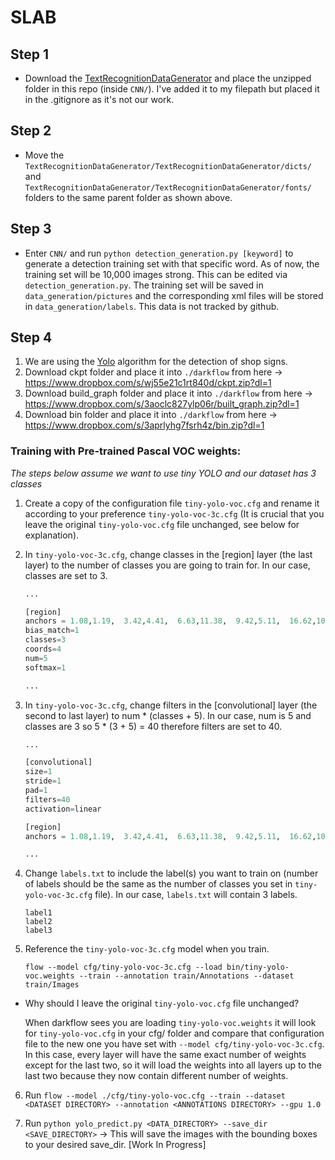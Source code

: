 # SLAB

## Step 1
- Download the [TextRecognitionDataGenerator](https://github.com/Belval/TextRecognitionDataGenerator) and place the unzipped folder in this repo (inside `CNN/`). I've added it to my filepath but placed it in the .gitignore as it's not our work.

## Step 2
- Move the `TextRecognitionDataGenerator/TextRecognitionDataGenerator/dicts/` and `TextRecognitionDataGenerator/TextRecognitionDataGenerator/fonts/` folders to the same parent folder as shown above.

## Step 3
- Enter `CNN/` and run `python detection_generation.py [keyword]` to generate a detection training set with that specific word. As of now, the training set will be 10,000 images strong. This can be edited via `detection_generation.py`. The training set will be saved in `data_generation/pictures` and the corresponding xml files will be stored in `data_generation/labels`. This data is not tracked by github.

## Step 4
1. We are using the [Yolo](https://pjreddie.com/media/files/papers/yolo.pdf) algorithm for the detection of shop signs.
2. Download ckpt folder and place it into `./darkflow` from here -> https://www.dropbox.com/s/wj55e21c1rt840d/ckpt.zip?dl=1
3. Download build_graph folder and place it into `./darkflow` from here -> https://www.dropbox.com/s/3aoclc827ylp06r/built_graph.zip?dl=1
4. Download bin folder and place it into `./darkflow` from here ->  https://www.dropbox.com/s/3aprlyhg7fsrh4z/bin.zip?dl=1

### Training with Pre-trained Pascal VOC weights:
*The steps below assume we want to use tiny YOLO and our dataset has 3 classes*

1. Create a copy of the configuration file `tiny-yolo-voc.cfg` and rename it according to your preference `tiny-yolo-voc-3c.cfg` (It is crucial that you leave the original `tiny-yolo-voc.cfg` file unchanged, see below for explanation).

2. In `tiny-yolo-voc-3c.cfg`, change classes in the [region] layer (the last layer) to the number of classes you are going to train for. In our case, classes are set to 3.
    
    ```python
    ...

    [region]
    anchors = 1.08,1.19,  3.42,4.41,  6.63,11.38,  9.42,5.11,  16.62,10.52
    bias_match=1
    classes=3
    coords=4
    num=5
    softmax=1
    
    ...
    ```

3. In `tiny-yolo-voc-3c.cfg`, change filters in the [convolutional] layer (the second to last layer) to num * (classes + 5). In our case, num is 5 and classes are 3 so 5 * (3 + 5) = 40 therefore filters are set to 40.
    
    ```python
    ...

    [convolutional]
    size=1
    stride=1
    pad=1
    filters=40
    activation=linear

    [region]
    anchors = 1.08,1.19,  3.42,4.41,  6.63,11.38,  9.42,5.11,  16.62,10.52
    
    ...
    ```

4. Change `labels.txt` to include the label(s) you want to train on (number of labels should be the same as the number of classes you set in `tiny-yolo-voc-3c.cfg` file). In our case, `labels.txt` will contain 3 labels.

    ```
    label1
    label2
    label3
    ```
5. Reference the `tiny-yolo-voc-3c.cfg` model when you train.

    `flow --model cfg/tiny-yolo-voc-3c.cfg --load bin/tiny-yolo-voc.weights --train --annotation train/Annotations --dataset train/Images`


* Why should I leave the original `tiny-yolo-voc.cfg` file unchanged?
    
    When darkflow sees you are loading `tiny-yolo-voc.weights` it will look for `tiny-yolo-voc.cfg` in your cfg/ folder and compare that configuration file to the new one you have set with `--model cfg/tiny-yolo-voc-3c.cfg`. In this case, every layer will have the same exact number of weights except for the last two, so it will load the weights into all layers up to the last two because they now contain different number of weights.

6. Run `flow --model ./cfg/tiny-yolo-voc.cfg --train --dataset <DATASET DIRECTORY> --annotation <ANNOTATIONS DIRECTORY> --gpu 1.0`

7. Run `python yolo_predict.py <DATA_DIRECTORY> --save_dir <SAVE_DIRECTORY>` -> This will save the images with the bounding boxes to your desired save_dir. [Work In Progress]
